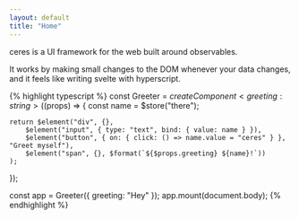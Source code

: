 ```yaml
---
layout: default
title: "Home"
---
```


ceres is a UI framework for the web built around observables.

It works by making small changes to the DOM whenever your data changes, and it feels like writing svelte with hyperscript.


{% highlight typescript %}
const Greeter = $createComponent<{ greeting: string }>(($props) => {
    const name = $store("there");

    return $element("div", {},
        $element("input", { type: "text", bind: { value: name } }),
        $element("button", { on: { click: () => name.value = "ceres" } }, "Greet myself"),
        $element("span", {}, $format(`${$props.greeting} ${name}!`))
    );
});

const app = Greeter({ greeting: "Hey" });
app.mount(document.body);
{% endhighlight %}

